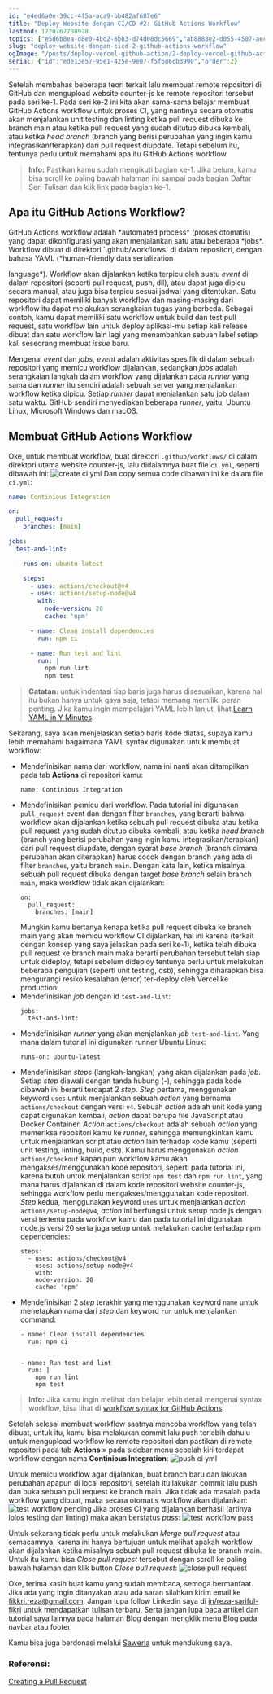 ```yaml
---
id: "e4ed6a0e-39cc-4f5a-aca9-bb482af687e6"
title: "Deploy Website dengan CI/CD #2: GitHub Actions Workflow"
lastmod: 1720767708928
topics: ["e5d6b8ea-d8e0-4bd2-8bb3-d74d08dc5669","ab8888e2-d055-4507-aec3-7cadb0d36d98","3b2bf050-b69c-4438-b3d9-ed0a3a5e0911"]
slug: "deploy-website-dengan-cicd-2-github-actions-workflow"
ogImage: "/posts/deploy-vercel-github-action/2-deploy-vercel-github-action.png"
serial: {"id":"ede13e57-95e1-425e-9e07-f5f686cb3990","order":2}
---
```


Setelah membahas beberapa teori terkait lalu membuat remote repositori di GitHub dan mengupload website counter-js ke remote repositori tersebut pada seri ke-1. Pada seri ke-2 ini kita akan sama-sama belajar membuat GitHub Actions workflow untuk proses CI, yang nantinya secara otomatis akan menjalankan unit testing dan linting ketika pull request dibuka ke branch main atau ketika pull request yang sudah ditutup dibuka kembali, atau ketika *head branch* (branch yang berisi perubahan yang ingin kamu integrasikan/terapkan) dari pull request diupdate. Tetapi sebelum itu, tentunya perlu untuk memahami apa itu GitHub Actions workflow.

> **Info:** Pastikan kamu sudah mengikuti bagian ke-1. Jika belum, kamu bisa scroll ke paling bawah halaman ini sampai pada bagian Daftar Seri Tulisan dan klik link pada bagian ke-1.

## Apa itu GitHub Actions Workflow?

<!-- excerpt -->GitHub Actions workflow adalah *automated process* (proses otomatis) yang dapat dikonfigurasi yang akan menjalankan satu atau beberapa *jobs*. Workflow dibuat di direktori<!-- excerpt --> `.github/workflows` di dalam repositori, dengan bahasa YAML (*human-friendly data serialization
  language*). Workflow akan dijalankan ketika terpicu oleh suatu *event* di dalam repositori (seperti pull request, push, dll), atau dapat juga dipicu secara manual, atau juga bisa terpicu sesuai jadwal yang ditentukan. Satu repositori dapat memiliki banyak workflow dan masing-masing dari workflow itu dapat melakukan serangkaian tugas yang berbeda. Sebagai contoh, kamu dapat memiliki satu workflow untuk build dan test pull request, satu workflow lain untuk deploy aplikasi-mu setiap kali release dibuat dan satu workflow lain lagi yang menambahkan sebuah label setiap kali seseorang membuat *issue* baru.

Mengenai *event* dan *jobs*, *event* adalah aktivitas spesifik di dalam sebuah repositori yang memicu workflow dijalankan, sedangkan *jobs* adalah serangkaian langkah dalam workflow yang dijalankan pada *runner* yang sama dan *runner* itu sendiri adalah sebuah server yang menjalankan workflow ketika dipicu. Setiap *runner* dapat menjalankan satu job dalam satu waktu. GitHub sendiri menyediakan beberapa *runner*, yaitu, Ubuntu Linux, Microsoft Windows dan macOS.

## Membuat GitHub Actions Workflow

Oke, untuk membuat workflow, buat direktori `.github/workflows/` di dalam direktori utama website counter-js, lalu didalamnya buat file `ci.yml`, seperti dibawah ini:
![create ci yml](/posts/deploy-vercel-github-action/create-ci-yml.png)<!--rehype:width=564&height=439&loading=lazy&class=mt-6&decoding=async-->
Dan copy semua code dibawah ini ke dalam file `ci.yml`:
```yaml
name: Continious Integration

on:
  pull_request:
    branches: [main]

jobs:
  test-and-lint:

    runs-on: ubuntu-latest

    steps:
      - uses: actions/checkout@v4
      - uses: actions/setup-node@v4
        with:
          node-version: 20
          cache: 'npm'

      - name: Clean install dependencies
        run: npm ci

      - name: Run test and lint
        run: |
          npm run lint
          npm test
```
> **Catatan:** untuk indentasi tiap baris juga harus disesuaikan, karena hal itu bukan hanya untuk gaya saja, tetapi memang memiliki peran penting. Jika kamu ingin mempelajari YAML lebih lanjut, lihat [Learn YAML in Y Minutes](https://learnxinyminutes.com/docs/yaml/).

Sekarang, saya akan menjelaskan setiap baris kode diatas, supaya kamu lebih memahami bagaimana YAML syntax digunakan untuk membuat workflow:

<ul>
  <li>
    Mendefinisikan nama dari workflow, nama ini nanti akan ditampilkan pada tab <strong>Actions</strong> di repositori kamu:
    <pre class="language-yaml"><code>name: Continious Integration</code></pre>
  </li>
  <li>
    Mendefinisikan pemicu dari workflow. Pada tutorial ini digunakan <code>pull_request</code> event dan dengan filter <code>branches</code>, yang berarti bahwa workflow akan dijalankan ketika sebuah pull request dibuka atau ketika pull request yang sudah ditutup dibuka kembali, atau ketika <em>head branch</em> (branch yang berisi perubahan yang ingin kamu integrasikan/terapkan) dari pull request diupdate, dengan syarat <em>base branch</em> (branch dimana perubahan akan diterapkan) harus cocok dengan branch yang ada di filter <code>branches</code>, yaitu branch <code>main</code>. Dengan kata lain, ketika misalnya sebuah pull request dibuka dengan target <em>base branch</em> selain branch <code>main</code>, maka workflow tidak akan dijalankan:
    <pre class="language-yaml"><code>on:
  pull_request:
    branches: [main]</code></pre>
    Mungkin kamu bertanya kenapa ketika pull request dibuka ke branch main yang akan memicu workflow CI dijalankan, hal ini karena (terkait dengan konsep yang saya jelaskan pada seri ke-1), ketika telah dibuka pull request ke branch main maka berarti perubahan tersebut telah siap untuk dideploy, tetapi sebelum dideploy tentunya perlu untuk melakukan beberapa pengujian (seperti unit testing, dsb), sehingga diharapkan bisa mengurangi resiko kesalahan (error) ter-deploy oleh Vercel ke production:
  </li>
  <li>
    Mendefinisikan <em>job</em> dengan id <code>test-and-lint</code>:
    <pre class="language-yaml"><code>jobs:
  test-and-lint:</code></pre>
  </li>
  <li>
    Mendefinisikan <em>runner</em> yang akan menjalankan <em>job</em> <code>test-and-lint</code>. Yang mana dalam tutorial ini digunakan runner Ubuntu Linux:
    <pre class="language-yaml"><code>runs-on: ubuntu-latest</code></pre>
  </li>
  <li>
    Mendefinisikan <em>steps</em> (langkah-langkah) yang akan dijalankan pada <em>job</em>. Setiap <em>step</em> diawali dengan tanda hubung (-), sehingga pada kode dibawah ini berarti terdapat 2 <em>step</em>. <em>Step</em> pertama, menggunakan keyword <code>uses</code> untuk menjalankan sebuah <em>action</em> yang bernama <code>actions/checkout</code> dengan versi <code>v4</code>. Sebuah <em>action</em> adalah unit kode yang dapat digunakan kembali, <em>action</em> dapat berupa file JavaScript atau Docker Container. <em>Action</em> <code>actions/checkout</code> adalah sebuah <em>action</em> yang memeriksa repositori kamu ke <em>runner</em>, sehingga memungkinkan kamu untuk menjalankan script atau <em>action</em> lain terhadap kode kamu (seperti unit testing, linting, build, dsb). Kamu harus menggunakan <em>action</em> <code>actions/checkout</code> kapan pun workflow kamu akan mengakses/menggunakan kode repositori, seperti pada tutorial ini, karena butuh untuk menjalankan script <code>npm test</code> dan <code>npm run lint</code>, yang mana harus dijalankan di dalam kode repositori website counter-js, sehingga workflow perlu mengakses/menggunakan kode repositori. <em>Step</em> kedua, menggunakan keyword <code>uses</code> untuk menjalankan <em>action</em> <code>actions/setup-node@v4</code>, <em>action</em> ini berfungsi untuk setup node.js dengan versi tertentu pada workflow kamu dan pada tutorial ini digunakan node.js versi 20 serta juga setup untuk melakukan cache terhadap npm dependencies:
    <pre class="language-yaml"><code>steps:
  - uses: actions/checkout@v4
  - uses: actions/setup-node@v4
    with:
    node-version: 20
    cache: 'npm'</code></pre>
  </li>
  <li>
    Mendefinisikan 2 <em>step</em> terakhir yang menggunakan keyword <code>name</code> untuk menetapkan nama dari <em>step</em> dan keyword <code>run</code> untuk menjalankan command:
    <pre class="language-yaml"><code>- name: Clean install dependencies
  run: npm ci
  <br/>
- name: Run test and lint
  run: |
    npm run lint
    npm test</code></pre>
  </li>
</ul>

> **Info:** Jika kamu ingin melihat dan belajar lebih detail mengenai syntax workflow, bisa lihat di [workflow syntax for GitHub Actions](https://docs.github.com/en/actions/using-workflows/workflow-syntax-for-github-actions).

Setelah selesai membuat workflow saatnya mencoba workflow yang telah dibuat, untuk itu, kamu bisa melakukan commit lalu push terlebih dahulu untuk mengupload workflow ke remote repositori dan pastikan di remote repositori pada tab **Actions** &raquo; pada sidebar menu sebelah kiri terdapat workflow dengan nama **Continious Integration**:
![push ci yml](/posts/deploy-vercel-github-action/push-ci-yml.png)<!--rehype:width=1366&height=656&loading=lazy&class=mt-6&decoding=async-->

Untuk memicu workflow agar dijalankan, buat branch baru dan lakukan perubahan apapun di local repositori, setelah itu lakukan commit lalu push dan buka sebuah pull request ke branch main. Jika tidak ada masalah pada workflow yang dibuat, maka secara otomatis workflow akan dijalankan:
![test workflow pending](/posts/deploy-vercel-github-action/test-workflow-pending.png)<!--rehype:width=1351&height=656&loading=lazy&class=mt-6&decoding=async-->
Jika proses CI yang dijalankan berhasil (artinya lolos testing dan linting) maka akan berstatus *pass*:
![test workflow pass](/posts/deploy-vercel-github-action/test-workflow-pass.png)<!--rehype:width=1351&height=656&loading=lazy&class=mt-6&decoding=async-->

Untuk sekarang tidak perlu untuk melakukan *Merge pull request* atau semacamnya, karena ini hanya bertujuan untuk melihat apakah workflow akan dijalankan ketika misalnya sebuah pull request dibuka ke branch main. Untuk itu kamu bisa *Close pull request* tersebut dengan scroll ke paling bawah halaman dan klik button *Close pull request*:
![close pull request](/posts/deploy-vercel-github-action/close-pull-request.png)<!--rehype:width=1351&height=656&loading=lazy&class=mt-6&decoding=async-->

Oke, terima kasih buat kamu yang sudah membaca, semoga bermanfaat. Jika ada yang ingin ditanyakan atau ada saran silahkan kirim email ke fikkri.reza@gmail.com. Jangan lupa follow Linkedin saya di [in/reza-sariful-fikri](https://www.linkedin.com/in/reza-sariful-fikri) untuk mendapatkan tulisan terbaru. Serta jangan lupa baca artikel dan tutorial saya lainnya pada halaman Blog dengan mengklik menu Blog pada navbar atau footer.

Kamu bisa juga berdonasi melalui [Saweria](https://saweria.co/rezafikkri) untuk mendukung saya.

### Referensi:
[Creating a Pull Request](https://docs.github.com/en/pull-requests/collaborating-with-pull-requests/proposing-changes-to-your-work-with-pull-requests/creating-a-pull-request)
